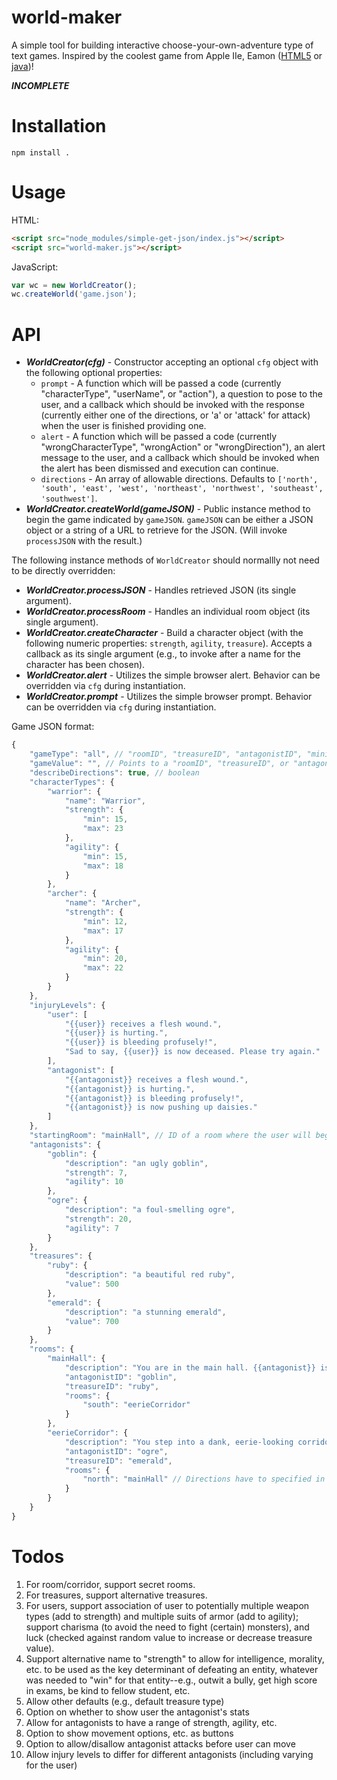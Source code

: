 # world-maker

A simple tool for building interactive choose-your-own-adventure
type of text games. Inspired by the coolest game from Apple IIe, Eamon ([HTML5](http://www.myabandonware.com/game/eamon-26k) or [java](http://www.eamonag.org/java/index.htm))!

***INCOMPLETE***

# Installation

`npm install .`

# Usage

HTML:
```html
<script src="node_modules/simple-get-json/index.js"></script>
<script src="world-maker.js"></script>
```

JavaScript:

```js
var wc = new WorldCreator();
wc.createWorld('game.json');
```

# API

- ***WorldCreator(cfg)*** - Constructor accepting an optional `cfg` object with the following optional properties:
    - `prompt` - A function which will be passed a code (currently "characterType", "userName", or "action"), a question to pose to the user, and a callback which should be invoked with the response (currently either one of the directions, or 'a' or 'attack' for attack) when the user is finished providing one.
    - `alert` - A function which will be passed a code (currently "wrongCharacterType", "wrongAction" or "wrongDirection"), an alert message to the user, and a callback which should be invoked when the alert has been dismissed and execution can continue.
    - `directions` - An array of allowable directions. Defaults to `['north', 'south', 'east', 'west', 'northeast', 'northwest', 'southeast', 'southwest']`.
- ***WorldCreator.createWorld(gameJSON)*** - Public instance method to begin the game indicated by `gameJSON`. `gameJSON` can be either a JSON object or a string of a URL to retrieve for the JSON. (Will invoke `processJSON` with the result.)

The following instance methods of `WorldCreator` should normallly not need to be directly overridden:

- ***WorldCreator.processJSON*** - Handles retrieved JSON (its single argument).
- ***WorldCreator.processRoom*** - Handles an individual room object (its single argument).
- ***WorldCreator.createCharacter*** - Build a character object (with the following numeric properties: `strength`, `agility`, `treasure`). Accepts a callback as its single argument (e.g., to invoke after a name for the character has been chosen).
- ***WorldCreator.alert*** - Utilizes the simple browser alert. Behavior can be overridden via `cfg` during instantiation.
- ***WorldCreator.prompt*** - Utilizes the simple browser prompt. Behavior can be overridden via `cfg` during instantiation.

Game JSON format:

```js
{
    "gameType": "all", // "roomID", "treasureID", "antagonistID", "minimumTreasure", or "all"; defaults to "all"
    "gameValue": "", // Points to a "roomID", "treasureID", or "antagonistID" string or a "minimumTreasure" numeric amount; not required if "gameType" is "all"
    "describeDirections": true, // boolean
    "characterTypes": {
        "warrior": {
            "name": "Warrior",
            "strength": {
                "min": 15,
                "max": 23
            },
            "agility": {
                "min": 15,
                "max": 18
            }
        },
        "archer": {
            "name": "Archer",
            "strength": {
                "min": 12,
                "max": 17
            },
            "agility": {
                "min": 20,
                "max": 22
            }
        }
    },
    "injuryLevels": {
        "user": [
            "{{user}} receives a flesh wound.",
            "{{user}} is hurting.",
            "{{user}} is bleeding profusely!",
            "Sad to say, {{user}} is now deceased. Please try again."
        ],
        "antagonist": [
            "{{antagonist}} receives a flesh wound.",
            "{{antagonist}} is hurting.",
            "{{antagonist}} is bleeding profusely!",
            "{{antagonist}} is now pushing up daisies."
        ]
    },
    "startingRoom": "mainHall", // ID of a room where the user will begin
    "antagonists": {
        "goblin": {
            "description": "an ugly goblin",
            "strength": 7,
            "agility": 10
        },
        "ogre": {
            "description": "a foul-smelling ogre",
            "strength": 20,
            "agility": 7
        }
    },
    "treasures": {
        "ruby": {
            "description": "a beautiful red ruby",
            "value": 500
        },
        "emerald": {
            "description": "a stunning emerald",
            "value": 700
        }
    },
    "rooms": {
        "mainHall": {
            "description": "You are in the main hall. {{antagonist}} is already here to greet you. He is holding {{treasure}}.",
            "antagonistID": "goblin",
            "treasureID": "ruby",
            "rooms": {
                "south": "eerieCorridor"
            }
        },
        "eerieCorridor": {
            "description": "You step into a dank, eerie-looking corridor. In the shadows, you see {{antagonist}} guarding {{treasure}}.",
            "antagonistID": "ogre",
            "treasureID": "emerald",
            "rooms": {
                "north": "mainHall" // Directions have to specified in both ways; also allows one-way movement
            }
        }
    }
}
```

# Todos

1. For room/corridor, support secret rooms.
1. For treasures, support alternative treasures.
1. For users, support association of user to potentially multiple weapon types (add to strength) and multiple suits of armor (add to agility); support charisma (to avoid the need to fight (certain) monsters), and luck (checked against random value to increase or decrease treasure value).
1. Support alternative name to "strength" to allow for intelligence, morality, etc. to be used as the key determinant of defeating an entity, whatever was needed to "win" for that entity--e.g., outwit a bully, get high score in exams, be kind to fellow student, etc.
1. Allow other defaults (e.g., default treasure type)
1. Option on whether to show user the antagonist's stats
1. Allow for antagonists to have a range of strength, agility, etc.
1. Option to show movement options, etc. as buttons
1. Option to allow/disallow antagonist attacks before user can move
1. Allow injury levels to differ for different antagonists (including varying for the user)
